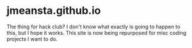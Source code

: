 # jmeansta.github.io
The thing for hack club? I don't know what exactly is going to happen to this, but I hope it works.
This site is now being repurposed for misc coding projects I want to do.
